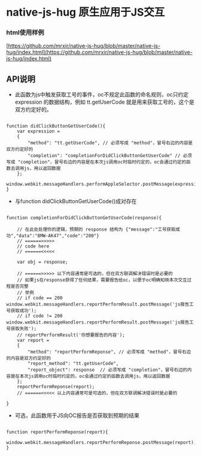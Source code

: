 # native-js-hug 原生应用于JS交互

### html使用样例
[https://github.com/mrxir/native-js-hug/blob/master/native-js-hug/index.html](https://github.com/mrxir/native-js-hug/blob/master/native-js-hug/index.html)

## API说明

* 此函数为js中触发获取工号的事件，oc不规定此函数的命名规则，oc只约定 expression 的数据结构，例如 tt.getUserCode 就是用来获取工号的，这个是双方约定好的。

```

function didClickButtonGetUserCode(){
    var expression =
    {
        "method": "tt.getUserCode", // 必须写成 "method"，冒号右边的内容是双方约定好的
        "completion": "completionForDidClickButtonGetUserCode" // 必须写成 "completion"，冒号右边的内容是在本次js调用oc时临时约定的，oc会通过约定的函数去调用js，用以返回数据
    };
    window.webkit.messageHandlers.performAppleSelector.postMessage(expression);
}

```
        
* 与function didClickButtonGetUserCode()成对存在

```

function completionForDidClickButtonGetUserCode(response){
    
    // 在此处处理你的逻辑，预期的 response 结构为 {"message":"工号获取成功","data":"BMW-AK47","code":"200"}
    // ======>>>>>
    // code here
    // ======<<<<<
    
    var obj = response;
    
    // ======>>>>> 以下内容通常是可选的，但在双方联调解决错误时是必要的
    // 如果js在response获得了任何结果，需要报告给oc，以便于oc明确知晓本次交互过程是否完整
    // 举例
    // if code == 200 window.webkit.messageHandlers.reportPerformResult.postMessage('js报告工号获取成功');
    // if code != 200 window.webkit.messageHandlers.reportPerformResult.postMessage('js报告工号获取失败');
    // reportPerformResult('你想要报告的内容');
    var report =
    {
        "method": "reportPerformReponse", // 必须写成 "method"，冒号右边的内容是双方约定好的
        "report_method": "tt.getUserCode",
        "report_object": response  // 必须写成 "completion"，冒号右边的内容是在本次js调用oc时临时约定的，oc会通过约定的函数去调用js，用以返回数据
    };
    reportPerformReponse(report);
    // ======<<<<< 以上内容通常可是可选的，但在双方联调解决错误时是必要的
    
}

```

* 可选，此函数用于JS向OC报告是否获取到预期的结果

```

function reportPerformReponse(report){
    window.webkit.messageHandlers.reportPerformReponse.postMessage(report);
}

```

